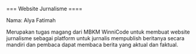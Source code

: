 === Website Jurnalisme ====

Nama: Alya Fatimah

Merupakan tugas magang dari MBKM WinniCode untuk membuat website jurnalisme sebagai platform untuk jurnalis mempublish beritanya secara mandiri dan pembaca dapat membaca berita yang aktual dan faktual.

